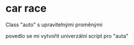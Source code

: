 # car race
 Class "auto" s upravitelnými proměnými

povedlo se mi vytvořit univerzální script pro "auta"